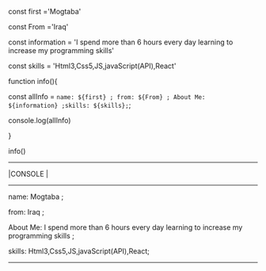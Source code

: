 const first ='Mogtaba'

const From ='Iraq'

const information = 'I spend more than 6 hours every day learning to increase my programming skills'

const skills = 'Html3,Css5,JS,javaScript(API),React'

function info(){  

  const allInfo = `name: ${first} ; from: ${From} ; About Me: ${information} ;skills: ${skills};`;
  
  console.log(allInfo)
  
}

info()
_________________________________________________________________________________________________________________________________________________________________________
|CONSOLE |

___________

name: Mogtaba ; 

from: Iraq ; 

About Me: I spend more than 6 hours every day learning to increase my programming skills ;

skills: Html3,Css5,JS,javaScript(API),React;
_________________________________________________________________________________________________________________________________________________________________________
